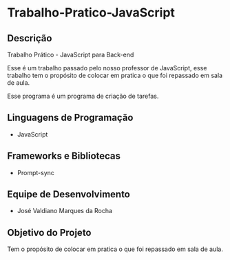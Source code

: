 # Trabalho-Pratico-JavaScript

## Descrição
Trabalho Prático - JavaScript para Back-end 

Esse é um trabalho passado pelo nosso professor de JavaScript, esse trabalho tem o propósito de colocar em pratica o que foi repassado em sala de aula.

Esse programa é um programa de criação de tarefas.

## Linguagens de Programação
- JavaScript

## Frameworks e Bibliotecas
- Prompt-sync

## Equipe de Desenvolvimento
- José Valdiano Marques da Rocha

## Objetivo do Projeto
Tem o propósito de colocar em pratica o que foi repassado em sala de aula.

